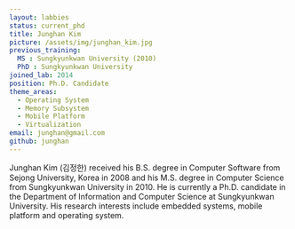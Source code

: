 ```yaml
---
layout: labbies
status: current_phd
title: Junghan Kim
picture: /assets/img/junghan_kim.jpg
previous_training:
  MS : Sungkyunkwan University (2010)
  PhD : Sungkyunkwan University
joined_lab: 2014
position: Ph.D. Candidate
theme_areas:
  - Operating System
  - Memory Subsystem
  - Mobile Platform
  - Virtualization
email: junghan@gmail.com
github: junghan
---
```


Junghan Kim (김정한) received his B.S. degree in Computer Software from Sejong University, Korea in 2008 and his M.S. degree in Computer Science from Sungkyunkwan University in 2010. He is currently a Ph.D. candidate in the Department of Information and Computer Science at Sungkyunkwan University. His research interests include embedded systems, mobile platform and operating system.
